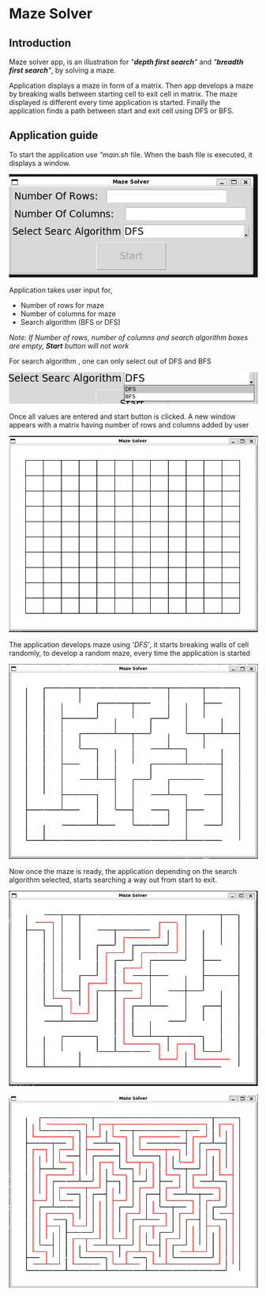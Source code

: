 # Maze Solver

## Introduction

Maze solver app, is an illustration for *"**depth first search**"* and *"**breadth first search**"*, by solving a maze.

Application displays a maze in form of a matrix. Then app develops a maze by breaking walls between starting cell to exit cell in matrix. The maze displayed is different every time application is started.
Finally the application finds a path between start and exit cell using DFS or BFS.

## Application guide

To start the application use *"main.sh* file. When the bash file is executed, it displays a window.

![Info window](./images/info_window_empty.PNG)

Application takes user input for,
- Number of rows for maze
- Number of columns for maze
- Search algorithm (BFS or DFS)

*Note: If Number of rows, number of columns and search algorithm boxes are empty, **Start** button will not work*

For search algorithm , one can only select out of DFS and BFS

![Search Algorithm](./images/algo.PNG)

Once all values are entered and start button is clicked. A new window appears with a matrix having number of rows and columns added by user

![Maze matrix](./images/Maze_full.PNG)

The application develops maze using *'DFS'*, it starts breaking walls of cell randomly, to develop a random maze, every time the application is started

![Maze structure](./images/Maze_hollow.PNG)

Now once the maze is ready, the application depending on the search algorithm selected, starts searching a way out from start to exit.

![DFS search](./images//Maze_dfs.PNG)

![BFS search](./images/Maze_bfs.PNG)

